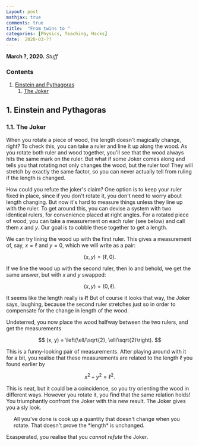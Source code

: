 ```yaml
---
Layout: post
mathjax: true
comments: true
title:  "From twins to "
categories: [Physics, Teaching, Hacks]
date:  2020-03-??
---
```


**March ?, 2020.** *Stuff*

### Contents

1. <a href="#sec-1">Einstein and Pythagoras</a>
   1. <a href="#sec-1-1">The Joker</a>

## 1. Einstein and Pythagoras <a id="sec-1" name="sec-1"></a>

### 1.1. The Joker <a id="sec-1-1" name="sec-2-1"></a>

When you rotate a piece of wood, the length doesn't magically change,
right?
To check this, you can take a ruler and line it up along the wood.
As you rotate both ruler and wood together, you'll see that the wood
always hits the same mark on the ruler.
But what if some Joker comes along and tells you that rotating not only
changes the wood, but the ruler too!
They will stretch by exactly the same factor, so you can never
actually tell from ruling if the length is changed.

How could you refute the joker's claim?
One option is to keep your ruler fixed in place, since if you don't
rotate it, you don't need to worry about length changing.
But now it's hard to measure things unless they line up with the ruler.
To get around this, you can devise a system with two identical rulers,
for convenience placed at right angles.
For a rotated piece of wood, you can take a measurement on each ruler
(see below) and call them $x$ and $y$.
Our goal is to cobble these together to get a length.

We can try lining the wood up with the first ruler.
This gives a measurement of, say, $x = \ell$ and $y = 0$, which we
will write as a pair:

$$
(x, y) = (\ell, 0).
$$

If we line the wood up with the second ruler, then lo and behold, we
get the same answer, but with $x$ and $y$ swapped:

$$
(x, y) = (0, \ell).
$$

It seems like the length really is $\ell$!
But of course it looks that way, the Joker says, laughing, because the second
ruler stretches just so in order to compensate for the change in
length of the wood.

Undeterred, you now place the wood halfway between the two rulers, and
get the measurements

$$
(x, y) = \left(\ell/\sqrt{2}, \ell/\sqrt{2}\right).
$$

This is a funny-looking pair of measurements. After playing around
with it for a bit, you realise that these measurements are related to
the length $\ell$ you found earlier by

$$
x^2 + y^2 = \ell^2.
$$

This is neat, but it could be a coincidence, so you try orienting the
wood in different ways.
However you rotate it, you find that the same relation holds!
You triumphantly confront the Joker with this new result.
The Joker gives you a sly look.

<span style="padding-left: 20px; display:block">
All you've done is cook up a quantity that doesn't change when you
rotate. That doesn't prove the *length* is unchanged.
</span>

Exasperated, you realise that you *cannot refute* the Joker.
